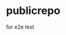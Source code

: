 # publicrepo
for e2e test



















































































































































































































































































































































































































































































